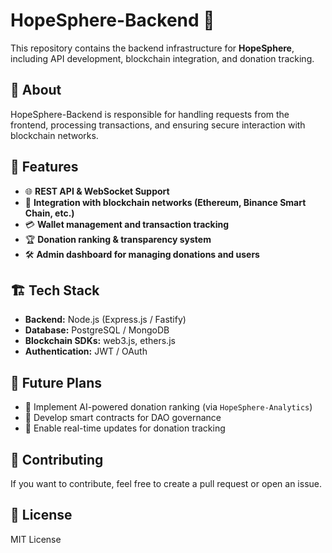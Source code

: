 # HopeSphere-Backend 🚀  
This repository contains the backend infrastructure for **HopeSphere**, including API development, blockchain integration, and donation tracking.

## 🔗 About  
HopeSphere-Backend is responsible for handling requests from the frontend, processing transactions, and ensuring secure interaction with blockchain networks.

## 📌 Features  
- 🌐 **REST API & WebSocket Support**  
- 🔗 **Integration with blockchain networks (Ethereum, Binance Smart Chain, etc.)**  
- 💳 **Wallet management and transaction tracking**  
- 🏆 **Donation ranking & transparency system**  
- 🛠️ **Admin dashboard for managing donations and users**  

## 🏗️ Tech Stack  
- **Backend:** Node.js (Express.js / Fastify)  
- **Database:** PostgreSQL / MongoDB  
- **Blockchain SDKs:** web3.js, ethers.js  
- **Authentication:** JWT / OAuth  

## 🚀 Future Plans  
- 🔹 Implement AI-powered donation ranking (via `HopeSphere-Analytics`)  
- 🔹 Develop smart contracts for DAO governance  
- 🔹 Enable real-time updates for donation tracking  

## 🤝 Contributing  
If you want to contribute, feel free to create a pull request or open an issue.

## 📄 License  
MIT License  

